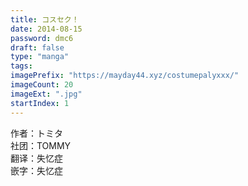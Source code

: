 ```yaml
---
title: コスセク！
date: 2014-08-15
password: dmc6
draft: false
type: "manga"
tags:
imagePrefix: "https://mayday44.xyz/costumepalyxxx/"  
imageCount: 20
imageExt: ".jpg" 
startIndex: 1
---
```

作者：トミタ  
社团：TOMMY  
翻译：失忆症   
嵌字：失忆症  
